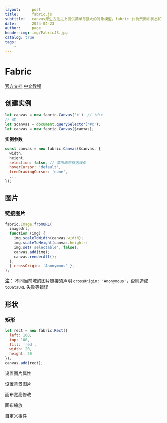 ```yaml
---
layout:     post
title:      fabric.js
subtitle:   canvas原生方法之上提供简单而强大的对象模型。fabric.js负责画布状态和渲染，并让我们直接使用绘制后的“对象”。
date:       2024-04-23
author:     page
header-img: img/FabricJS.jpg
catalog: true
tags:
    - 
---
```


# Fabric

[官方文档](https://github.com/fabricjs/fabric.js) [中文教程](https://github.com/Rookie-Birds/Fabric-Tutorial_zh-CN)

## 创建实例

```js
let canvas = new fabric.Canvas('c'); // id:c
// 或
let $canvas = document.querySelector('#c');
let canvas = new fabric.Canvas($canvas);
```

**实例参数**

```js
const canvas = new fabric.Canvas($canvas, {
  width,
  height,
  selection: false, // 禁用画布框选操作
  hoverCursor: 'default',
  freeDrawingCursor: 'none',
  ...
});
```

## 图片

### 链接图片

```js
fabric.Image.fromURL(
  imageUrl,
  function (img) {
    img.scaleToWidth(canvas.width);
    img.scaleToHeight(canvas.height);
    img.set('selectable', false);
    canvas.add(img);
    canvas.renderAll();
  },
  { crossOrigin: 'Anonymous' },
);
```

**注**： 不同当前域的图片链接须声明 `crossOrigin: 'Anonymous'`，否则造成 `toDataURL` 失败等错误

## 形状

### 矩形

```js
let rect = new fabric.Rect({
  left: 100,
  top: 100,
  fill: 'red',
  width: 20,
  height: 20
});
canvas.add(rect);
```

设置图片属性

设置背景图片

画布宽高修改

画布缩放

自定义事件
